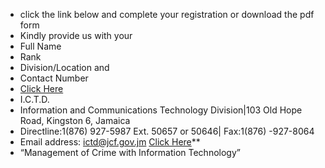 - click the link below and complete your registration or download the pdf form
- Kindly provide us with your
- Full Name
- Rank
- Division/Location and
- Contact Number
- [Click Here](https://nx.tn/Dlwat)
- I.C.T.D.
- Information and Communications Technology Division|103 Old Hope Road, Kingston 6, Jamaica
- Directline:1(876) 927-5987 Ext. 50657 or 50646| Fax:1(876) -927-8064
- Email address: ictd@jcf.gov.jm [Click Here](https://nx.tn/Dlwat)**
- “Management of Crime with Information Technology”
